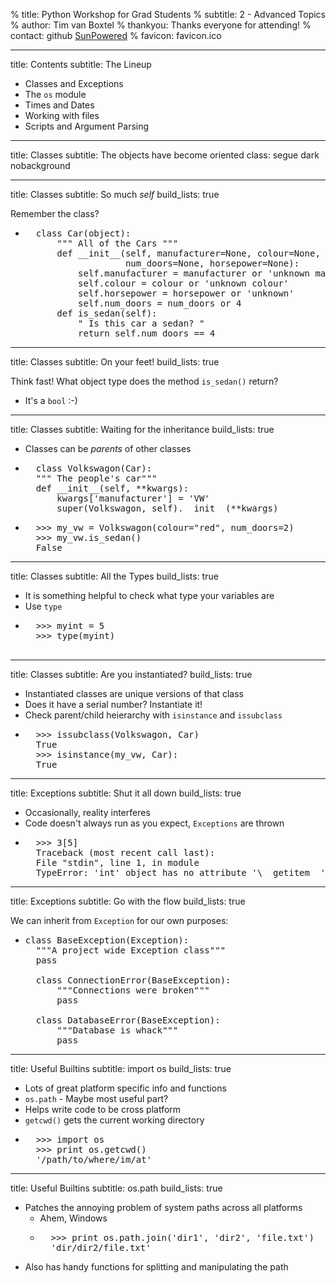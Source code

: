% title: Python Workshop for Grad Students
% subtitle: 2 - Advanced Topics
% author: Tim van Boxtel
% thankyou: Thanks everyone for attending!
% contact: <span>github</span> <a href="http://github.com/sunpowered">SunPowered</a>
% favicon: favicon.ico

---
title: Contents
subtitle: The Lineup

- Classes and Exceptions
- The `os` module
- Times and Dates
- Working with files
- Scripts and Argument Parsing

---
title: Classes
subtitle: The objects have become oriented
class: segue dark nobackground

---
title: Classes
subtitle: So much <i>self</i>
build_lists: true

Remember the class?

- <pre class="prettyprint" data-lang="python">
    class Car(object):
        """ All of the Cars """
        def __init__(self, manufacturer=None, colour=None, 
                     num_doors=None, horsepower=None):
            self.manufacturer = manufacturer or 'unknown manufacturer'
            self.colour = colour or 'unknown colour'
            self.horsepower = horsepower or 'unknown'
            self.num_doors = num_doors or 4
        def is_sedan(self):
            " Is this car a sedan? "
            return self.num_doors == 4
  </pre>

---
title: Classes
subtitle: On your feet!
build_lists: true

Think fast! What object type does the method `is_sedan()` return?

- It's a `bool`  :-)

---
title: Classes
subtitle: Waiting for the inheritance
build_lists: true

- Classes can be *parents* of other classes
- <pre class="prettyprint" data-lang="python">
    class Volkswagon(Car):
    """ The people's car"""
    def __init__(self, **kwargs):
        kwargs['manufacturer'] = 'VW'
        super(Volkswagon, self).__init__(**kwargs)
  </pre>
- <pre class="prettyprint" data-lang="python">
    >>> my_vw = Volkswagon(colour="red", num_doors=2)
    >>> my_vw.is_sedan()
    False
  </pre>

---
title: Classes
subtitle: All the Types
build_lists: true

- It is something helpful to check what type your variables are
- Use `type`
- <pre class="prettyprint" data-lang="python">
    >>> myint = 5
    >>> type(myint)
    <type 'int'>
  </pre>

---
title: Classes
subtitle: Are you instantiated?
build_lists: true

- Instantiated classes are unique versions of that class
- Does it have a serial number?  Instantiate it!
- Check parent/child heierarchy with `isinstance` and `issubclass`
- <pre class="prettyprint" data-lang="python">
    >>> issubclass(Volkswagon, Car)
    True
    >>> isinstance(my_vw, Car):
    True
  </pre>

---
title: Exceptions
subtitle: Shut it all down
build_lists: true

- Occasionally, reality interferes
- Code doesn't always run as you expect, `Exceptions` are thrown
- <pre class="prettyprint" data-lang="python">
    >>> 3[5]
    Traceback (most recent call last):
    File "stdin", line 1, in module
    TypeError: 'int' object has no attribute '\__getitem__'  
  </pre>

---
title: Exceptions
subtitle: Go with the flow
build_lists: true

We can inherit from `Exception` for our own purposes:

- <pre class="prettyprint" data-lang="python">class BaseException(Exception):
    """A project wide Exception class"""
    pass

    class ConnectionError(BaseException):
        """Connections were broken"""
        pass  

    class DatabaseError(BaseException):
        """Database is whack"""
        pass</pre>

---
title: Useful Builtins
subtitle: import os
build_lists: true

- Lots of great platform specific info and functions
- `os.path` - Maybe most useful part?
- Helps write code to be cross platform
- `getcwd()` gets the current working directory
- <pre class="prettyprint" data-lang="python">
    >>> import os
    >>> print os.getcwd()
    '/path/to/where/im/at'</pre>

---
title: Useful Builtins
subtitle: os.path
build_lists: true

- Patches the annoying problem of system paths across all platforms
  + Ahem, <sm>Windows</sm>
  + <pre class="prettyprint" data-lang="python">
      >>> print os.path.join('dir1', 'dir2', 'file.txt')
      'dir/dir2/file.txt'</pre>
- Also has handy functions for splitting and manipulating the path

